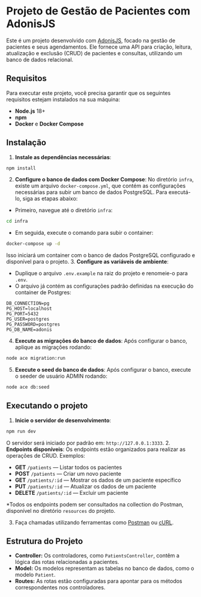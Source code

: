 # Projeto de Gestão de Pacientes com AdonisJS
Este é um projeto desenvolvido com [AdonisJS](https://adonisjs.com/), focado na gestão de pacientes e seus agendamentos. Ele fornece uma API para criação, leitura, atualização e exclusão (CRUD) de pacientes e consultas, utilizando um banco de dados relacional.
## Requisitos
Para executar este projeto, você precisa garantir que os seguintes requisitos estejam instalados na sua máquina:
- **Node.js** 18+
- **npm**
- **Docker** e **Docker Compose**

## Instalação
1. **Instale as dependências necessárias**:
``` bash
npm install
```
2. **Configure o banco de dados com Docker Compose**: No diretório `infra`, existe um arquivo `docker-compose.yml`, que contém as configurações necessárias para subir um banco de dados PostgreSQL. Para executá-lo, siga as etapas abaixo:

- Primeiro, navegue até o diretório `infra`:
``` bash
cd infra
```
- Em seguida, execute o comando para subir o container:
``` bash
docker-compose up -d
```
Isso iniciará um container com o banco de dados PostgreSQL configurado e disponível para o projeto.
3. **Configure as variáveis de ambiente**:
  - Duplique o arquivo `.env.example` na raiz do projeto e renomeie-o para `.env`.
  - O arquivo já contém as configurações padrão definidas na execução do container de Postgres:
``` env
DB_CONNECTION=pg
PG_HOST=localhost
PG_PORT=5432
PG_USER=postgres
PG_PASSWORD=postgres
PG_DB_NAME=adonis
```
4. **Execute as migrações do banco de dados**: Após configurar o banco, aplique as migrações rodando:
``` bash
node ace migration:run
```
5. **Execute o seed do banco de dados**: Após configurar o banco, execute o seeder de usuário ADMIN rodando:
``` bash
node ace db:seed
```
## Executando o projeto
1. **Inicie o servidor de desenvolvimento**:
``` bash
npm run dev
```
O servidor será iniciado por padrão em: `http://127.0.0.1:3333`.
2. **Endpoints disponíveis**:
   Os endpoints estão organizados para realizar as operações de CRUD. Exemplos:
  - **GET** `/patients` — Listar todos os pacientes
  - **POST** `/patients` — Criar um novo paciente
  - **GET** `/patients/:id` — Mostrar os dados de um paciente específico
  - **PUT** `/patients/:id` — Atualizar os dados de um paciente
  - **DELETE** `/patients/:id` — Excluir um paciente

*Todos os endpoints podem ser consultados na collection do Postman, disponível no diretório `resources` do projeto.

3. Faça chamadas utilizando ferramentas como [Postman](https://www.postman.com/) ou [cURL](https://curl.se/).

## Estrutura do Projeto
- **Controller:** Os controladores, como `PatientsController`, contêm a lógica das rotas relacionadas a pacientes.
- **Model:** Os modelos representam as tabelas no banco de dados, como o modelo `Patient`.
- **Routes:** As rotas estão configuradas para apontar para os métodos correspondentes nos controladores.
